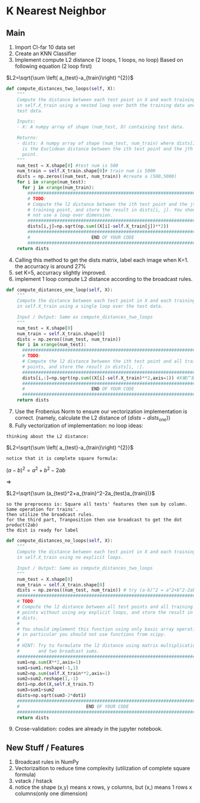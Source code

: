 # K Nearest Neighbor 
## Main
1. Import CI-far 10 data set
2. Create an KNN Classifier
3. Implement compute L2 distance (2 loops, 1 loops, no loop)
Based on following equation (2 loop first)

$L2=\sqrt{\sum \left( a_{test}-a_{train}\right) ^{2}}$
```Python
def compute_distances_two_loops(self, X):
    """
    Compute the distance between each test point in X and each training point
    in self.X_train using a nested loop over both the training data and the 
    test data.

    Inputs:
    - X: A numpy array of shape (num_test, D) containing test data.

    Returns:
    - dists: A numpy array of shape (num_test, num_train) where dists[i, j]
      is the Euclidean distance between the ith test point and the jth training
      point.
    """
    num_test = X.shape[0] #test num is 500
    num_train = self.X_train.shape[0]# train num is 5000
    dists = np.zeros((num_test, num_train)) #create a (500,5000) 
    for i in xrange(num_test):
      for j in xrange(num_train):
        #####################################################################
        # TODO:                                                             #
        # Compute the l2 distance between the ith test point and the jth    #
        # training point, and store the result in dists[i, j]. You should   #
        # not use a loop over dimension.                                    #
        #####################################################################
        dists[i,j]=np.sqrt(np.sum((X[i]-self.X_train[j])**2))
        #####################################################################
        #                       END OF YOUR CODE                            #
        #####################################################################
    return dists
```
4. Calling this method to get the dists matrix, label each image when K=1.
   the accurracy is around 27%
5. set K=5, accurracy slightly improved.
6. implement 1 loop compute L2 distance according to the  broadcast rules.
```python
def compute_distances_one_loop(self, X):
    """
    Compute the distance between each test point in X and each training point
    in self.X_train using a single loop over the test data.

    Input / Output: Same as compute_distances_two_loops
    """
    num_test = X.shape[0]
    num_train = self.X_train.shape[0]
    dists = np.zeros((num_test, num_train))
    for i in xrange(num_test):
      #######################################################################
      # TODO:                                                               #
      # Compute the l2 distance between the ith test point and all training #
      # points, and store the result in dists[i, :].                        #
      #######################################################################
      dists[i,:]=np.sqrt(np.sum((X[i]-self.X_train)**2,axis=1)) #X被广播原则推广到5000行 列元素不变
      #######################################################################
      #                         END OF YOUR CODE                            #
      #######################################################################
    return dists
```
7. Use the Frobenius Norm to ensure our vectorization implementation is correct.
(namely, calculate the L2 distance of $(dists-dists_{one})$)
8. Fully vectorization of implementation: no loop
ideas:
```
thinking about the L2 distance: 
```  
$L2=\sqrt{\sum \left( a_{test}-a_{train}\right) ^{2}}$
```
notice that it is complete square formula:
```
$(a-b)^2=a^2+b^2-2ab$

=>

$L2=\sqrt{\sum (a_{test}^2+a_{train}^2-2a_{test}a_{train})}$
```
so the preprocess is: Square all tests' features then sum by column. Same operation for trains'.
then utilize the broadcast rules.
for the third part, Tranposition then use broadcast to get the dot product(2ab)
the dist is ready for label
```
```python
def compute_distances_no_loops(self, X):
    """
    Compute the distance between each test point in X and each training point
    in self.X_train using no explicit loops.

    Input / Output: Same as compute_distances_two_loops
    """
    num_test = X.shape[0]
    num_train = self.X_train.shape[0]
    dists = np.zeros((num_test, num_train)) # try (a-b)^2 = a^2+b^2-2ab
    #########################################################################
    # TODO:                                                                 #
    # Compute the l2 distance between all test points and all training      #
    # points without using any explicit loops, and store the result in      #
    # dists.                                                                #
    #                                                                       #
    # You should implement this function using only basic array operations; #
    # in particular you should not use functions from scipy.                #
    #                                                                       #
    # HINT: Try to formulate the l2 distance using matrix multiplication    #
    #       and two broadcast sums.                                         #
    #########################################################################
    sum1=np.sum(X**2,axis=1)
    sum1=sum1.reshape(-1,1)
    sum2=np.sum(self.X_train**2,axis=1)
    sum2=sum2.reshape(1,-1)
    dot1=np.dot(X,self.X_train.T)
    sum3=sum1+sum2
    dists=np.sqrt(sum3-2*dot1)
    #########################################################################
    #                         END OF YOUR CODE                              #
    #########################################################################
    return dists
```
9. Crose-validation: codes are already in the jupyter notebook.
## New Stuff / Features
1. Broadcast rules in NumPy
2. Vectorizaition to reduce time complexity (utilization of complete square formula)
3. vstack / hstack 
4. notice the shape (x,y) means x rows, y columns, but (x,) means 1 rows x columns(only one dimension)
